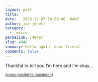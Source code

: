 ```yaml
---
layout: post
title:  
date:   2023-12-07 10:58:40 -0400
author: joe jenett
category:
  -  micro
permalink: /4048/
slug: 4048
summary: hello again, dear friend.
comments: false
---
```

Thankful to tell you I’m here and I’m okay...

<a href="https://brid.gy/publish/mastodon"><small>(cross-posted to mastodon)</small></a>